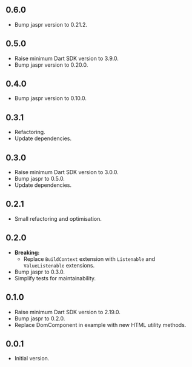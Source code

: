 ## 0.6.0

- Bump jaspr version to 0.21.2.

## 0.5.0

- Raise minimum Dart SDK version to 3.9.0.
- Bump jaspr version to 0.20.0.

## 0.4.0

- Bump jaspr version to 0.10.0.  

## 0.3.1

- Refactoring.
- Update dependencies.

## 0.3.0

- Raise minimum Dart SDK version to 3.0.0.
- Bump jaspr to 0.5.0.
- Update dependencies.

## 0.2.1

- Small refactoring and optimisation.

## 0.2.0

- **Breaking:**
    - Replace `BuildContext` extension with `Listenable` and `ValueListenable` extensions.
- Bump jaspr to 0.3.0.
- Simplify tests for maintainability.

## 0.1.0

- Raise minimum Dart SDK version to 2.19.0.
- Bump jaspr to 0.2.0.
- Replace DomComponent in example with new HTML utility methods.

## 0.0.1

- Initial version.
